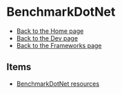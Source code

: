 # BenchmarkDotNet

- [Back to the Home page](../../../README.md)
- [Back to the Dev page](../../README.md)
- [Back to the Frameworks page](../README.md)

## Items
- [BenchmarkDotNet resources](BenchmarkDotNet%20resources.md)
